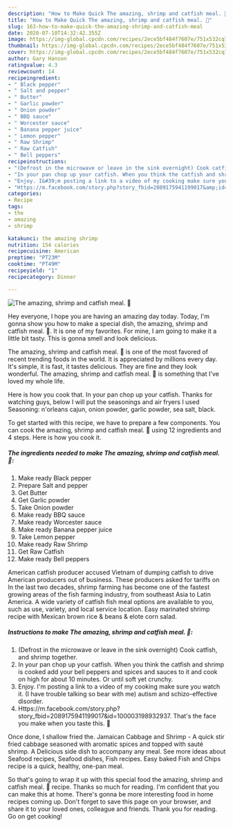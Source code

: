 ```yaml
---
description: "How to Make Quick The amazing, shrimp and catfish meal. 🙂"
title: "How to Make Quick The amazing, shrimp and catfish meal. 🙂"
slug: 163-how-to-make-quick-the-amazing-shrimp-and-catfish-meal
date: 2020-07-10T14:32:42.355Z
image: https://img-global.cpcdn.com/recipes/2ece5bf484f7607e/751x532cq70/the-amazing-shrimp-and-catfish-meal-🙂-recipe-main-photo.jpg
thumbnail: https://img-global.cpcdn.com/recipes/2ece5bf484f7607e/751x532cq70/the-amazing-shrimp-and-catfish-meal-🙂-recipe-main-photo.jpg
cover: https://img-global.cpcdn.com/recipes/2ece5bf484f7607e/751x532cq70/the-amazing-shrimp-and-catfish-meal-🙂-recipe-main-photo.jpg
author: Gary Hanson
ratingvalue: 4.3
reviewcount: 14
recipeingredient:
- " Black pepper"
- " Salt and pepper"
- " Butter"
- " Garlic powder"
- " Onion powder"
- " BBQ sauce"
- " Worcester sauce"
- " Banana pepper juice"
- " Lemon pepper"
- " Raw Shrimp"
- " Raw Catfish"
- " Bell peppers"
recipeinstructions:
- "(Defrost in the microwave or leave in the sink overnight) Cook catfish, and shrimp together."
- "In your pan chop up your catfish. When you think the catfish and shrimp is cooked add your bell peppers and spices and sauces to it and cook on high for about 10 minutes. Or until soft yet crunchy."
- "Enjoy. I&#39;m posting a link to a video of my cooking make sure you watch it. (I have trouble talking so bear with me) autism and schizo-effective disorder."
- "Https://m.facebook.com/story.php?story_fbid=2089175941199017&amp;id=100003198932937. That&#39;s the face you make when you taste this. 🙂"
categories:
- Recipe
tags:
- the
- amazing
- shrimp

katakunci: the amazing shrimp 
nutrition: 154 calories
recipecuisine: American
preptime: "PT23M"
cooktime: "PT49M"
recipeyield: "1"
recipecategory: Dinner

---
```



![The amazing, shrimp and catfish meal. 🙂](https://img-global.cpcdn.com/recipes/2ece5bf484f7607e/751x532cq70/the-amazing-shrimp-and-catfish-meal-🙂-recipe-main-photo.jpg)

Hey everyone, I hope you are having an amazing day today. Today, I'm gonna show you how to make a special dish, the amazing, shrimp and catfish meal. 🙂. It is one of my favorites. For mine, I am going to make it a little bit tasty. This is gonna smell and look delicious.

The amazing, shrimp and catfish meal. 🙂 is one of the most favored of recent trending foods in the world. It is appreciated by millions every day. It's simple, it is fast, it tastes delicious. They are fine and they look wonderful. The amazing, shrimp and catfish meal. 🙂 is something that I've loved my whole life.

Here is how you cook that. In your pan chop up your catfish. Thanks for watching guys, below I will put the seasonings and air fryers I used Seasoning: n&#39;orleans cajun, onion powder, garlic powder, sea salt, black.


To get started with this recipe, we have to prepare a few components. You can cook the amazing, shrimp and catfish meal. 🙂 using 12 ingredients and 4 steps. Here is how you cook it.

<!--inarticleads1-->

##### The ingredients needed to make The amazing, shrimp and catfish meal. 🙂:

1. Make ready  Black pepper
1. Prepare  Salt and pepper
1. Get  Butter
1. Get  Garlic powder
1. Take  Onion powder
1. Make ready  BBQ sauce
1. Make ready  Worcester sauce
1. Make ready  Banana pepper juice
1. Take  Lemon pepper
1. Make ready  Raw Shrimp
1. Get  Raw Catfish
1. Make ready  Bell peppers


American catfish producer accused Vietnam of dumping catfish to drive American producers out of business. These producers asked for tariffs on In the last two decades, shrimp farming has become one of the fastest growing areas of the fish farming industry, from southeast Asia to Latin America. A wide variety of catfish fish meal options are available to you, such as use, variety, and local service location. Easy marinated shrimp recipe with Mexican brown rice &amp; beans &amp; elote corn salad. 

<!--inarticleads2-->

##### Instructions to make The amazing, shrimp and catfish meal. 🙂:

1. (Defrost in the microwave or leave in the sink overnight) Cook catfish, and shrimp together.
1. In your pan chop up your catfish. When you think the catfish and shrimp is cooked add your bell peppers and spices and sauces to it and cook on high for about 10 minutes. Or until soft yet crunchy.
1. Enjoy. I&#39;m posting a link to a video of my cooking make sure you watch it. (I have trouble talking so bear with me) autism and schizo-effective disorder.
1. Https://m.facebook.com/story.php?story_fbid=2089175941199017&amp;id=100003198932937. That&#39;s the face you make when you taste this. 🙂


Once done, I shallow fried the. Jamaican Cabbage and Shrimp - A quick stir fried cabbage seasoned with aromatic spices and topped with sauté shrimp. A Delicious side dish to accompany any meal. See more ideas about Seafood recipes, Seafood dishes, Fish recipes. Easy baked Fish and Chips recipe is a quick, healthy, one-pan meal. 

So that's going to wrap it up with this special food the amazing, shrimp and catfish meal. 🙂 recipe. Thanks so much for reading. I'm confident that you can make this at home. There's gonna be more interesting food in home recipes coming up. Don't forget to save this page on your browser, and share it to your loved ones, colleague and friends. Thank you for reading. Go on get cooking!

